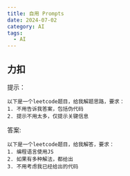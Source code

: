 ```yaml
---
title: 自用 Prompts
date: 2024-07-02
category: AI
tags:
  - AI
---
```


<!-- more -->

## 力扣

提示：

```shell
以下是一个leetcode题目，给我解题思路，要求：
1. 不用告诉我答案，包括伪代码
2. 提示不用太多，仅提示关键信息
```

答案:

```shell
以下是一个leetcode题目，给我解答，要求：
1. 编程语言使用JS
2. 如果有多种解法，都给出
3. 不用考虑我已经给出的代码
```


